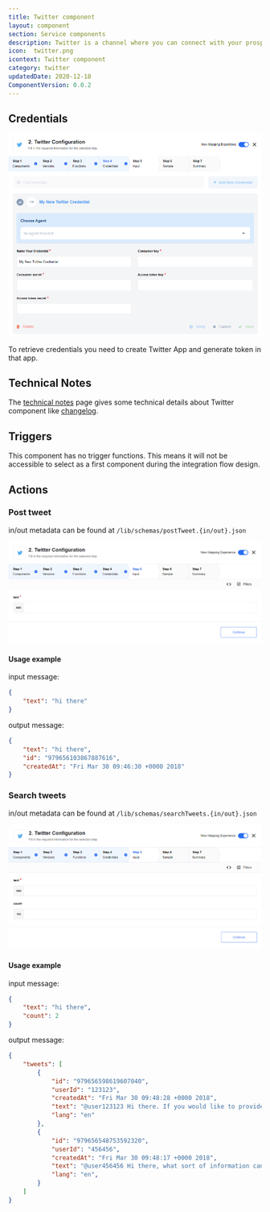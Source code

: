 ```yaml
---
title: Twitter component
layout: component
section: Service components
description: Twitter is a channel where you can connect with your prospects, customers, and journalists.
icon:  twitter.png
icontext: Twitter component
category: twitter
updatedDate: 2020-12-18
ComponentVersion: 0.0.2
---
```


## Credentials

![Credentials](img/credentials.png)

To retrieve credentials you need to create Twitter App and generate token in that app.

## Technical Notes

The [technical notes](technical-notes) page gives some technical details about
Twitter component like [changelog](technical-notes#changelog).

## Triggers

This component has no trigger functions. This means it will not be accessible to
select as a first component during the integration flow design.

## Actions

### Post tweet

in/out metadata can be found at `/lib/schemas/postTweet.{in/out}.json`

![Post tweet](img/post-tweet.png)

#### Usage example

input message:

```json
{
    "text": "hi there"
}
```

output message:

```json
{
    "text": "hi there",
    "id": "979656103867887616",
    "createdAt": "Fri Mar 30 09:46:30 +0000 2018"
}
```

### Search tweets

in/out metadata can be found at `/lib/schemas/searchTweets.{in/out}.json`

![Search tweets](img/search-tweets.png)

#### Usage example

input message:

```json
{
    "text": "hi there",
    "count": 2
}
```

output message:

```json
{
	"tweets": [
		{
            "id": "979656598619607040",
            "userId": "123123",
            "createdAt": "Fri Mar 30 09:48:28 +0000 2018",
            "text": "@user123123 Hi there. If you would like to provide feedback about our packaging, please follow this link:…",
			"lang": "en"
		},
		{
            "id": "979656548753592320",
            "userId": "456456",
            "createdAt": "Fri Mar 30 09:48:17 +0000 2018",
            "text": "@user456456 Hi there, what sort of information can I help you with? Are you looking at train times for today?",
			"lang": "en",
		}
	]
}
```
